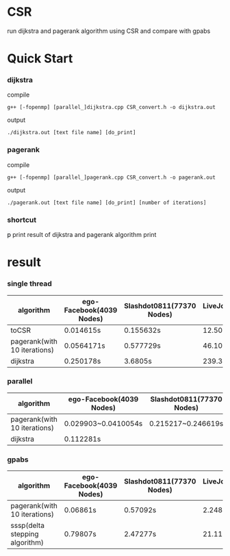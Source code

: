 # CSR
run dijkstra and pagerank algorithm using CSR and compare with gpabs   
# Quick Start   
### dijkstra
compile
```
g++ [-fopenmp] [parallel_]dijkstra.cpp CSR_convert.h -o dijkstra.out
```
output
```
./dijkstra.out [text file name] [do_print]
```
### pagerank
compile
```
g++ [-fopenmp] [parallel_]pagerank.cpp CSR_convert.h -o pagerank.out
```
output
```
./pagerank.out [text file name] [do_print] [number of iterations]
```
### shortcut
<mark style='background-color: #f6f8fa'>p</mark>    print result of dijkstra and pagerank algorithm
print
# result   
### single thread   
algorithm|ego-Facebook(4039 Nodes)|Slashdot0811(77370 Nodes)|LiveJournal(4847571 Nodes)    
---|---|---|---|
toCSR|0.014615s|0.155632s|12.5018s   
pagerank(with 10 iterations)|0.0564171s|0.577729s|46.107s
dijkstra|0.250178s|3.6805s|239.351s  

### parallel
algorithm|ego-Facebook(4039 Nodes)|Slashdot0811(77370 Nodes)|LiveJournal(4847571 Nodes)    
---|---|---|---|
pagerank(with 10 iterations)|0.029903~0.0410054s|0.215217~0.246619s|17.5329s
dijkstra|0.112281s|

### gpabs
algorithm|ego-Facebook(4039 Nodes)|Slashdot0811(77370 Nodes)|LiveJournal(4847571 Nodes)    
---|---|---|---|   
pagerank(with 10 iterations)|0.06861s|0.57092s|2.24845s
sssp(delta stepping algorithm)|0.79807s|2.47277s|21.11190s  
